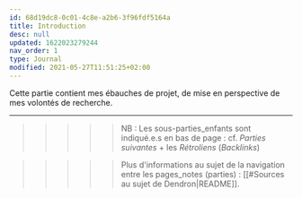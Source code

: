 ```yaml
---
id: 68d19dc8-0c01-4c8e-a2b6-3f96fdf5164a
title: Introduction
desc: null
updated: 1622023279244
nav_order: 1
type: Journal
modified: 2021-05-27T11:51:25+02:00
---
```


Cette partie contient mes ébauches de projet, de mise en perspective de mes volontés de recherche.

---

>>>>> NB : Les sous-parties_enfants sont indiqué.e.s en bas de page : cf. *Parties suivantes*  + les *Rétroliens*  (*Backlinks*)   

>>>>> Plus d'informations au sujet de la navigation entre les pages_notes (parties) : [[#Sources au sujet de Dendron|README]].
